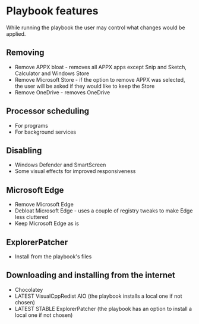 # Playbook features
While running the playbook the user may control what changes would be applied.

## Removing
- Remove APPX bloat - removes all APPX apps except Snip and Sketch, Calculator and Windows Store
- Remove Microsoft Store - if the option to remove APPX was selected, the user will be asked if they would like to keep the Store
- Remove OneDrive - removes OneDrive

## Processor scheduling
- For programs
- For background services

## Disabling
- Windows Defender and SmartScreen
- Some visual effects for improved responsiveness

## Microsoft Edge
- Remove Microsoft Edge
- Debloat Microsoft Edge - uses a couple of registry tweaks to make Edge less cluttered
- Keep Microsoft Edge as is

## ExplorerPatcher
- Install from the playbook's files

## Downloading and installing from the internet
- Chocolatey
- LATEST VisualCppRedist AIO (the playbook installs a local one if not chosen)
- LATEST STABLE ExplorerPatcher (the playbook has an option to install a local one if not chosen)
